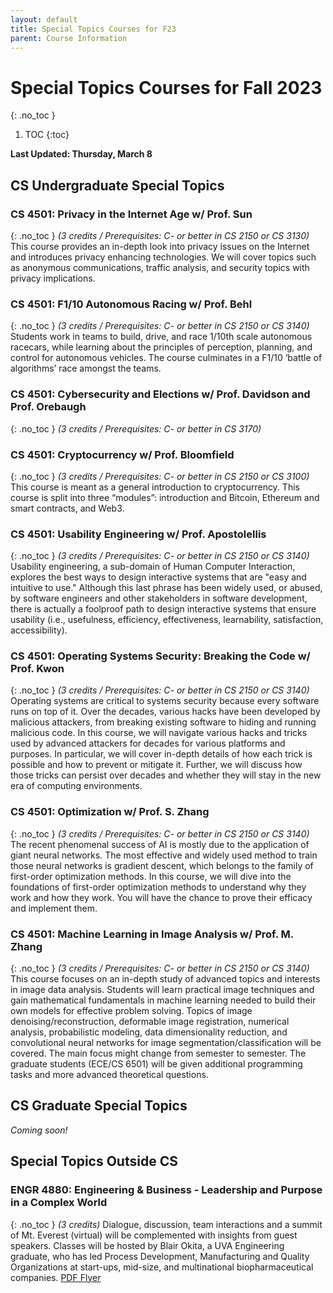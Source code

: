 ```yaml
---
layout: default
title: Special Topics Courses for F23
parent: Course Information
---
```


# Special Topics Courses for Fall 2023
{: .no_toc }

1. TOC
{:toc}


__Last Updated: Thursday, March 8__

## CS Undergraduate Special Topics

### CS 4501: Privacy in the Internet Age w/ Prof. Sun
{: .no_toc }
_(3 credits  / Prerequisites: C- or better in CS 2150 or CS 3130)_     
This course provides an in-depth look into privacy issues on the Internet and introduces privacy enhancing technologies. We will cover topics such as anonymous communications, traffic analysis, and security topics with privacy implications.

### CS 4501: F1/10 Autonomous Racing w/ Prof. Behl
{: .no_toc }
_(3 credits  / Prerequisites: C- or better in CS 2150 or CS 3140)_     
Students work in teams to build, drive, and race 1/10th scale autonomous racecars, while learning about the principles of perception, planning, and control for autonomous vehicles. The course culminates in a F1/10 ‘battle of algorithms’ race amongst the teams.

### CS 4501: Cybersecurity and Elections w/ Prof. Davidson and Prof. Orebaugh
{: .no_toc }
_(3 credits  / Prerequisites: C- or better in CS 3170)_     

### CS 4501: Cryptocurrency w/ Prof. Bloomfield
{: .no_toc }
_(3 credits  / Prerequisites: C- or better in CS 2150 or CS 3100)_     
This course is meant as a general introduction to cryptocurrency. This course is split into three “modules”: introduction and Bitcoin, Ethereum and smart contracts, and Web3.

### CS 4501: Usability Engineering w/ Prof. Apostolellis
{: .no_toc }
_(3 credits  / Prerequisites: C- or better in CS 2150 or CS 3140)_     
Usability engineering, a sub-domain of Human Computer Interaction, explores the best ways to design interactive systems that are "easy and intuitive to use." Although this last phrase has been widely used, or abused, by software engineers and other stakeholders in software development, there is actually a foolproof path to design interactive systems that ensure usability (i.e., usefulness, efficiency, effectiveness, learnability, satisfaction, accessibility).

### CS 4501: Operating Systems Security: Breaking the Code w/ Prof. Kwon
{: .no_toc }
_(3 credits  / Prerequisites: C- or better in CS 2150 or CS 3140)_     
Operating systems are critical to systems security because every software runs on top of it. Over the decades, various hacks have been developed by malicious attackers, from breaking existing software to hiding and running malicious code. In this course, we will navigate various hacks and tricks used by advanced attackers for decades for various platforms and purposes. In particular, we will cover in-depth details of how each trick is possible and how to prevent or mitigate it. Further, we will discuss how those tricks can persist over decades and whether they will stay in the new era of computing environments.

### CS 4501: Optimization w/ Prof. S. Zhang
{: .no_toc }
_(3 credits  / Prerequisites: C- or better in CS 2150 or CS 3140)_     
The recent phenomenal success of AI is mostly due to the application of giant neural networks. The most effective and widely used method to train those neural networks is gradient descent, which belongs to the family of first-order optimization methods. In this course, we will dive into the foundations of first-order optimization methods to understand why they work and how they work. You will have the chance to prove their efficacy and implement them.

### CS 4501: Machine Learning in Image Analysis w/ Prof. M. Zhang
{: .no_toc }
_(3 credits  / Prerequisites: C- or better in CS 2150 or CS 3140)_     
This course focuses on an in-depth study of advanced topics and interests in image data analysis. Students will learn practical image techniques and gain mathematical fundamentals in machine learning needed to build their own models for effective problem solving. Topics of image denoising/reconstruction, deformable image registration, numerical analysis, probabilistic modeling, data dimensionality reduction, and convolutional neural networks for image segmentation/classification will be covered. The main focus might change from semester to semester. The graduate students (ECE/CS 6501) will be given additional programming tasks and more advanced theoretical questions.

## CS Graduate Special Topics

_Coming soon!_

## Special Topics Outside CS

### ENGR 4880: Engineering & Business - Leadership and Purpose in a Complex World
{: .no_toc }
_(3 credits)_
Dialogue, discussion, team interactions and a summit of Mt. Everest (virtual) will be complemented with insights from guest speakers.  Classes will be hosted by Blair Okita, a UVA Engineering graduate, who has led Process Development, Manufacturing and Quality Organizations at start-ups, mid-size, and multinational biopharmaceutical companies. [PDF Flyer](/semester/f23/engr4880-f23.pdf)
